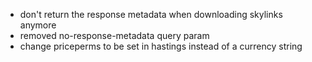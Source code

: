 - don't return the response metadata when downloading skylinks anymore
- removed no-response-metadata query param
- change priceperms to be set in hastings instead of a currency string